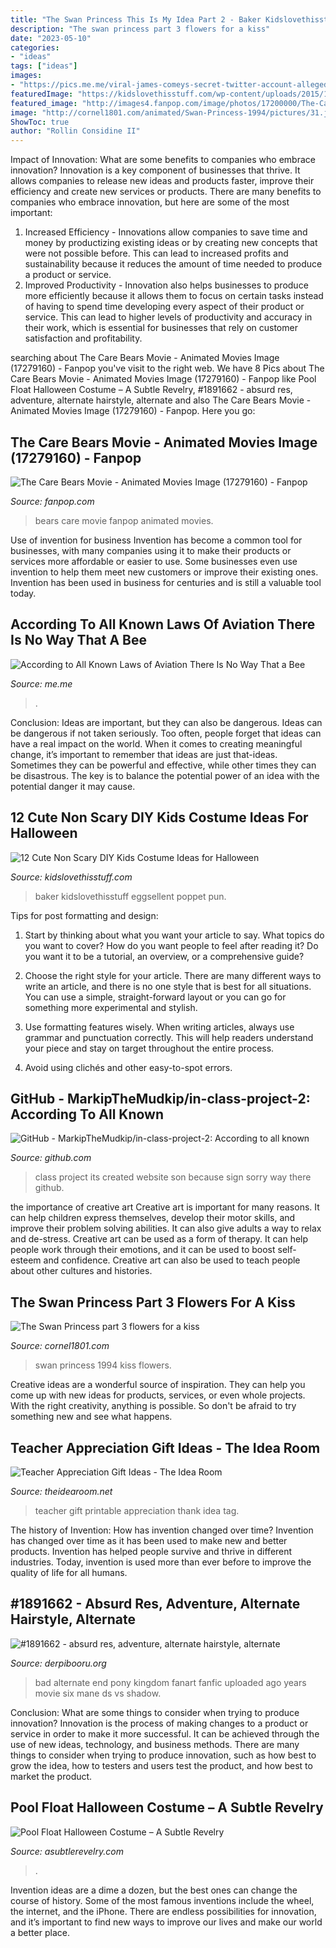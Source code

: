 ```yaml
---
title: "The Swan Princess This Is My Idea Part 2 - Baker Kidslovethisstuff Eggsellent Poppet Pun"
description: "The swan princess part 3 flowers for a kiss"
date: "2023-05-10"
categories:
- "ideas"
tags: ["ideas"]
images:
- "https://pics.me.me/viral-james-comeys-secret-twitter-account-allegedly-exposed-he-18545918.png"
featuredImage: "https://kidslovethisstuff.com/wp-content/uploads/2015/10/Non-scary-kids-Halloween-costumes-to-DIY-The-baker-costume.jpg"
featured_image: "http://images4.fanpop.com/image/photos/17200000/The-Care-Bears-Movie-animated-movies-17279160-1067-800.jpg"
image: "http://cornel1801.com/animated/Swan-Princess-1994/pictures/31.jpg"
ShowToc: true
author: "Rollin Considine II"
---
```



Impact of Innovation: What are some benefits to companies who embrace innovation?
Innovation is a key component of businesses that thrive. It allows companies to release new ideas and products faster, improve their efficiency and create new services or products. There are many benefits to companies who embrace innovation, but here are some of the most important: 
1. Increased Efficiency - Innovations allow companies to save time and money by productizing existing ideas or by creating new concepts that were not possible before. This can lead to increased profits and sustainability because it reduces the amount of time needed to produce a product or service. 
2. Improved Productivity - Innovation also helps businesses to produce more efficiently because it allows them to focus on certain tasks instead of having to spend time developing every aspect of their product or service. This can lead to higher levels of productivity and accuracy in their work, which is essential for businesses that rely on customer satisfaction and profitability.

	

		
searching about The Care Bears Movie - Animated Movies Image (17279160) - Fanpop you've visit to the right web. We have 8 Pics about The Care Bears Movie - Animated Movies Image (17279160) - Fanpop like Pool Float Halloween Costume – A Subtle Revelry, #1891662 - absurd res, adventure, alternate hairstyle, alternate and also The Care Bears Movie - Animated Movies Image (17279160) - Fanpop. Here you go:
		
    
## The Care Bears Movie - Animated Movies Image (17279160) - Fanpop

<img loading=lazy src="http://images4.fanpop.com/image/photos/17200000/The-Care-Bears-Movie-animated-movies-17279160-1067-800.jpg" onerror="this.onerror=null;this.src='https://tse3.mm.bing.net/th?id=OIP.t8Fpy8b84o2abkhDa_hLIQHaFj&amp;pid=15.1';" alt="The Care Bears Movie - Animated Movies Image (17279160) - Fanpop">

_Source: fanpop.com_

>bears care movie fanpop animated movies. 

	

Use of invention for business
Invention has become a common tool for businesses, with many companies using it to make their products or services more affordable or easier to use. Some businesses even use invention to help them meet new customers or improve their existing ones. Invention has been used in business for centuries and is still a valuable tool today.

    
## According To All Known Laws Of Aviation There Is No Way That A Bee

<img loading=lazy src="https://pics.me.me/viral-james-comeys-secret-twitter-account-allegedly-exposed-he-18545918.png" onerror="this.onerror=null;this.src='https://tse1.mm.bing.net/th?id=OIP.72UzspwRdF9AQr98lMeGXAHa39&amp;pid=15.1';" alt="According to All Known Laws of Aviation There Is No Way That a Bee">

_Source: me.me_

>. 

	

Conclusion: Ideas are important, but they can also be dangerous.
Ideas can be dangerous if not taken seriously. Too often, people forget that ideas can have a real impact on the world. When it comes to creating meaningful change, it’s important to remember that ideas are just that-ideas. Sometimes they can be powerful and effective, while other times they can be disastrous. The key is to balance the potential power of an idea with the potential danger it may cause.

    
## 12 Cute Non Scary DIY Kids Costume Ideas For Halloween

<img loading=lazy src="https://kidslovethisstuff.com/wp-content/uploads/2015/10/Non-scary-kids-Halloween-costumes-to-DIY-The-baker-costume.jpg" onerror="this.onerror=null;this.src='https://tse2.mm.bing.net/th?id=OIP.6pYHzTWke60Be97OV6zwCgHaLJ&amp;pid=15.1';" alt="12 Cute Non Scary DIY Kids Costume Ideas for Halloween">

_Source: kidslovethisstuff.com_

>baker kidslovethisstuff eggsellent poppet pun. 

	

Tips for post formatting and design:
1. Start by thinking about what you want your article to say. What topics do you want to cover? How do you want people to feel after reading it? Do you want it to be a tutorial, an overview, or a comprehensive guide?
2. Choose the right style for your article. There are many different ways to write an article, and there is no one style that is best for all situations. You can use a simple, straight-forward layout or you can go for something more experimental and stylish.

3. Use formatting features wisely. When writing articles, always use grammar and punctuation correctly. This will help readers understand your piece and stay on target throughout the entire process.

4. Avoid using clichés and other easy-to-spot errors.

    
## GitHub - MarkipTheMudkip/in-class-project-2: According To All Known

<img loading=lazy src="https://avatars2.githubusercontent.com/u/28420623?s=60&amp;v=4" onerror="this.onerror=null;this.src='https://tse2.mm.bing.net/th?id=OIP.7EsxuBfMQkKVU7HQtmILaAAAAA&amp;pid=15.1';" alt="GitHub - MarkipTheMudkip/in-class-project-2: According to all known">

_Source: github.com_

>class project its created website son because sign sorry way there github. 

	

the importance of creative art
Creative art is important for many reasons. It can help children express themselves, develop their motor skills, and improve their problem solving abilities. It can also give adults a way to relax and de-stress.
Creative art can be used as a form of therapy. It can help people work through their emotions, and it can be used to boost self-esteem and confidence. Creative art can also be used to teach people about other cultures and histories.

    
## The Swan Princess Part 3 Flowers For A Kiss

<img loading=lazy src="http://cornel1801.com/animated/Swan-Princess-1994/pictures/31.jpg" onerror="this.onerror=null;this.src='https://tse3.mm.bing.net/th?id=OIP.7f7M-AOui2VCmY2x14E7-QHaEK&amp;pid=15.1';" alt="The Swan Princess part 3 flowers for a kiss">

_Source: cornel1801.com_

>swan princess 1994 kiss flowers. 

	

Creative ideas are a wonderful source of inspiration. They can help you come up with new ideas for products, services, or even whole projects. With the right creativity, anything is possible. So don't be afraid to try something new and see what happens.

    
## Teacher Appreciation Gift Ideas - The Idea Room

<img loading=lazy src="http://www.theidearoom.net/wp-content/uploads/2016/04/Thank-You-Teacher-Printable.jpg" onerror="this.onerror=null;this.src='https://tse1.mm.bing.net/th?id=OIP.XyYEkEEwBlochLE_ybwpYwHaKy&amp;pid=15.1';" alt="Teacher Appreciation Gift Ideas - The Idea Room">

_Source: theidearoom.net_

>teacher gift printable appreciation thank idea tag. 

	

The history of Invention: How has invention changed over time?
Invention has changed over time as it has been used to make new and better products. Invention has helped people survive and thrive in different industries. Today, invention is used more than ever before to improve the quality of life for all humans.

    
## #1891662 - Absurd Res, Adventure, Alternate Hairstyle, Alternate

<img loading=lazy src="https://derpicdn.net/img/download/2018/11/26/1891662.png" onerror="this.onerror=null;this.src='https://tse2.mm.bing.net/th?id=OIP.w4htZFqSfv6di93541rPcQHaK6&amp;pid=15.1';" alt="#1891662 - absurd res, adventure, alternate hairstyle, alternate">

_Source: derpibooru.org_

>bad alternate end pony kingdom fanart fanfic uploaded ago years movie six mane ds vs shadow. 

	

Conclusion: What are some things to consider when trying to produce innovation?
Innovation is the process of making changes to a product or service in order to make it more successful. It can be achieved through the use of new ideas, technology, and business methods. There are many things to consider when trying to produce innovation, such as how best to grow the idea, how to testers and users test the product, and how best to market the product.

    
## Pool Float Halloween Costume – A Subtle Revelry

<img loading=lazy src="https://asubtlerevelry.com/wp-content/uploads/2016/09/swan-song2-740x1062.jpg" onerror="this.onerror=null;this.src='https://tse2.mm.bing.net/th?id=OIP.7zHbj22o16hbi9_7nR9JdwHaKo&amp;pid=15.1';" alt="Pool Float Halloween Costume – A Subtle Revelry">

_Source: asubtlerevelry.com_

>. 

	

Invention ideas are a dime a dozen, but the best ones can change the course of history. Some of the most famous inventions include the wheel, the internet, and the iPhone. There are endless possibilities for innovation, and it’s important to find new ways to improve our lives and make our world a better place.

